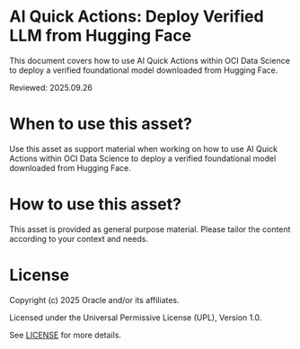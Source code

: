 # AI Quick Actions: Deploy Verified LLM from Hugging Face
 
This document covers how to use AI Quick Actions within OCI Data Science to deploy a verified foundational model downloaded from Hugging Face.

Reviewed: 2025.09.26
 

# When to use this asset?

Use this asset as support material when working on how to use AI Quick Actions within OCI Data Science to deploy a verified foundational model downloaded from Hugging Face.


# How to use this asset?

This asset is provided as general purpose material. Please tailor the content according to your context and needs.


# License
 
Copyright (c) 2025 Oracle and/or its affiliates.
 
Licensed under the Universal Permissive License (UPL), Version 1.0.
 
See [LICENSE](https://github.com/oracle-devrel/technology-engineering/blob/main/LICENSE) for more details.
